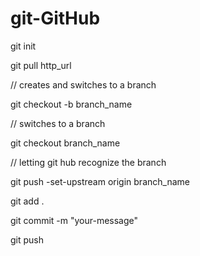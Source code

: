 # git-GitHub


git init


git pull http_url


// creates and switches to a branch


git checkout -b branch_name 


// switches to a branch



git checkout branch_name 


// letting git hub recognize the branch


git push -set-upstream origin branch_name



git add .


git commit -m "your-message"


git push






